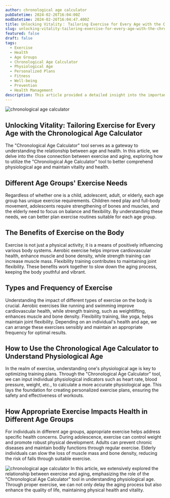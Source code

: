 ```yaml
---
author: chronological age calculator
pubDatetime: 2024-02-26T16:04:00Z
modDatetime: 2024-02-26T16:04:47.400Z
title: Unlocking Vitality： Tailoring Exercise for Every Age with the Chronological Age Calculator
slug: unlocking-vitality-tailoring-exercise-for-every-age-with-the-chronological-age-calculator
featured: false
draft: false
tags:
  - Exercise
  - Health
  - Age Groups
  - Chronological Age Calculator
  - Physiological Age
  - Personalized Plans
  - Fitness
  - Well-being
  - Prevention
  - Health Management
description: This article provided a detailed insight into the importance of exercise for health in different age groups, highlighting how the "Chronological Age Calculator" tool can be used to understand physiological age. Personalized exercise plans enable us to bet
---
```


![chronological age calculator](@assets/images/article-image1-61.jpg)

## Unlocking Vitality: Tailoring Exercise for Every Age with the Chronological Age Calculator

The "Chronological Age Calculator" tool serves as a gateway to understanding the relationship between age and health. In this article, we delve into the close connection between exercise and aging, exploring how to utilize the "Chronological Age Calculator" tool to better comprehend physiological age and maintain vitality and health.

## Different Age Groups' Exercise Needs

Regardless of whether one is a child, adolescent, adult, or elderly, each age group has unique exercise requirements. Children need play and full-body movement, adolescents require strengthening of bones and muscles, and the elderly need to focus on balance and flexibility. By understanding these needs, we can better plan exercise routines suitable for each age group.

## The Benefits of Exercise on the Body

Exercise is not just a physical activity; it is a means of positively influencing various body systems. Aerobic exercise helps improve cardiovascular health, enhance muscle and bone density, while strength training can increase muscle mass. Flexibility training contributes to maintaining joint flexibility. These benefits work together to slow down the aging process, keeping the body youthful and vibrant.

## Types and Frequency of Exercise

Understanding the impact of different types of exercise on the body is crucial. Aerobic exercises like running and swimming improve cardiovascular health, while strength training, such as weightlifting, enhances muscle and bone density. Flexibility training, like yoga, helps maintain joint flexibility. Depending on an individual's health and age, we can arrange these exercises sensibly and maintain an appropriate frequency for optimal results.

## How to Use the Chronological Age Calculator to Understand Physiological Age

In the realm of exercise, understanding one's physiological age is key to optimizing training plans. Through the "Chronological Age Calculator" tool, we can input individual physiological indicators such as heart rate, blood pressure, weight, etc., to calculate a more accurate physiological age. This lays the foundation for creating personalized exercise plans, ensuring the safety and effectiveness of workouts.

## How Appropriate Exercise Impacts Health in Different Age Groups

For individuals in different age groups, appropriate exercise helps address specific health concerns. During adolescence, exercise can control weight and promote robust physical development. Adults can prevent chronic diseases and maintain bodily functions through regular exercise. Elderly individuals can slow the loss of muscle mass and bone density, reducing the risk of falls through suitable exercise.

![chronological age calculator](@assets/images/article-image1-62.jpg)
In this article, we extensively explored the relationship between exercise and aging, emphasizing the role of the "Chronological Age Calculator" tool in understanding physiological age. Through proper exercise, we can not only delay the aging process but also enhance the quality of life, maintaining physical health and vitality.

